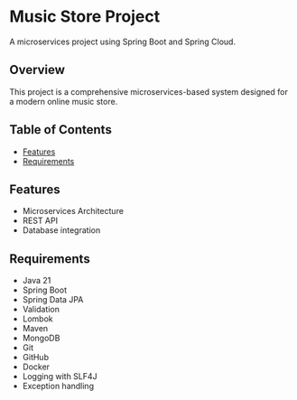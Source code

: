 # Music Store Project

A microservices project using Spring Boot and Spring Cloud.

## Overview
This project is a comprehensive microservices-based system designed for a modern online music store.

## Table of Contents

- [Features](#features)
- [Requirements](#requirements)

## Features

- Microservices Architecture
- REST API
- Database integration

## Requirements

- Java 21
- Spring Boot
- Spring Data JPA
- Validation
- Lombok
- Maven
- MongoDB
- Git
- GitHub
- Docker
- Logging with SLF4J
- Exception handling

